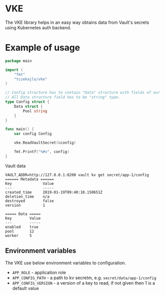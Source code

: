# VKE

The VKE library helps in an easy way obtains data from Vault's secrets using Kubernetes auth backend.

# Example of usage

```go
package main

import (
	"fmt"
	"tczekajlo/vke"
)

// Config structure has to contain "Data" structure with fields of our secrets
// All Data structure field has to be "string" type. 
type Config struct {
	Data struct {
		Pool string
	}
}

func main() {
	var config Config

	vke.ReadVaultSecret(&config)

	fmt.Printf("%#v", config)
}
```

Vault data

```
VAULT_ADDR=http://127.0.0.1:8200 vault kv get secret/app-1/config
====== Metadata ======
Key              Value
---              -----
created_time     2019-01-19T09:40:10.150651Z
deletion_time    n/a
destroyed        false
version          1

===== Data =====
Key        Value
---        -----
enabled    true
pool       12
worker     5
```

## Environment variables

The VKE use below environment variables to configuration.

- `APP_ROLE` - application role
- `APP_CONFIG_PATH` - a path to kv secretm, e.g. `secret/data/app-1/config`
- `APP_CONFIG_VERSION` - a version of a key to read, if not given then 1 is a default value